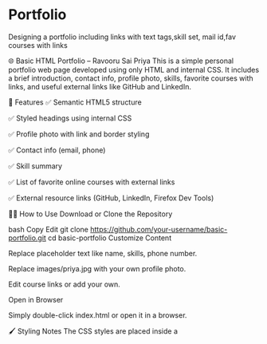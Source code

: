 # Portfolio
Designing a portfolio including links with text tags,skill set, mail id,fav courses with links 

🌐 Basic HTML Portfolio – Ravooru Sai Priya
This is a simple personal portfolio web page developed using only HTML and internal CSS. It includes a brief introduction, contact info, profile photo, skills, favorite courses with links, and useful external links like GitHub and LinkedIn.

🚀 Features
✅ Semantic HTML5 structure

✅ Styled headings using internal CSS

✅ Profile photo with link and border styling

✅ Contact info (email, phone)

✅ Skill summary

✅ List of favorite online courses with external links

✅ External resource links (GitHub, LinkedIn, Firefox Dev Tools)

🧑‍💻 How to Use
Download or Clone the Repository

bash
Copy
Edit
git clone https://github.com/your-username/basic-portfolio.git
cd basic-portfolio
Customize Content

Replace placeholder text like name, skills, phone number.

Replace images/priya.jpg with your own profile photo.

Edit course links or add your own.

Open in Browser

Simply double-click index.html or open it in a browser.

🖌️ Styling Notes
The CSS styles are placed inside a <style> block in the <head>.

It uses:

Courier New for headings

Verdana for the paragraph under skills

A light purple color for the skill paragraph

Right-floated profile photo with a border and rounded corners

🔧 Future Enhancements (Optional Ideas)
Add responsiveness using media queries or Bootstrap

Move styles to an external .css file

Add sections for Projects, Resume (PDF link), or Certifications

Improve layout with flexbox or grid

📧 Contact
Name: Ravooru Sai Priya
Email: saipriya.ravooru@gmail.com
